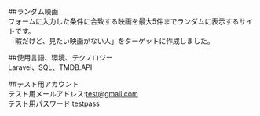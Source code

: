 ##ランダム映画  
フォームに入力した条件に合致する映画を最大5件までランダムに表示するサイトです。  
「暇だけど、見たい映画がない人」をターゲットに作成しました。

##使用言語、環境、テクノロジー  
Laravel、SQL、TMDB.API  

##テスト用アカウント  
テスト用メールアドレス:test@gmail.com  
テスト用パスワード:testpass  
